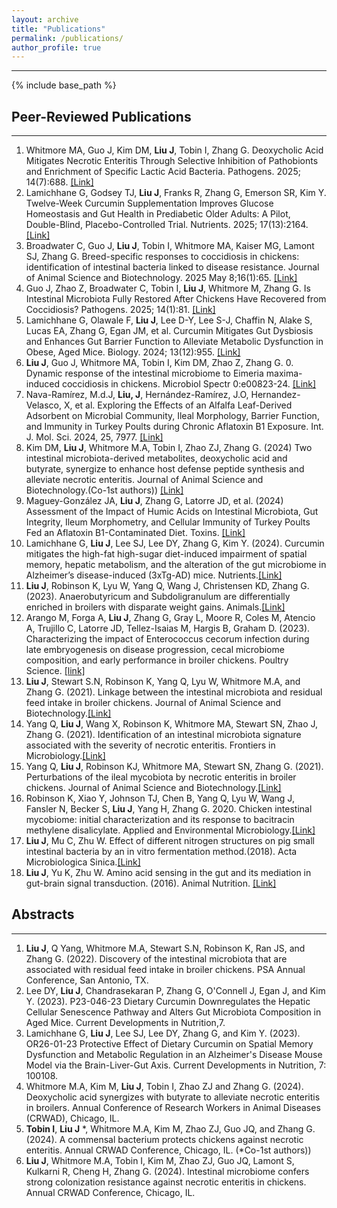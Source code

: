 ```yaml
---
layout: archive
title: "Publications"
permalink: /publications/
author_profile: true
---
```

***
{% include base_path %}

## Peer-Reviewed Publications
***
1. Whitmore MA, Guo J, Kim DM, **Liu J**, Tobin I, Zhang G. Deoxycholic Acid Mitigates Necrotic Enteritis Through Selective Inhibition of Pathobionts and Enrichment of Specific Lactic Acid Bacteria. Pathogens. 2025; 14(7):688. [[Link]](https://doi.org/10.3390/pathogens14070688)
2. Lamichhane G, Godsey TJ, **Liu J**, Franks R, Zhang G, Emerson SR, Kim Y. Twelve-Week Curcumin Supplementation Improves Glucose Homeostasis and Gut Health in Prediabetic Older Adults: A Pilot, Double-Blind, Placebo-Controlled Trial. Nutrients. 2025; 17(13):2164. [[Link]](https://doi.org/10.3390/nu17132164)
3. Broadwater C, Guo J, **Liu J**, Tobin I, Whitmore MA, Kaiser MG, Lamont SJ, Zhang G. Breed-specific responses to coccidiosis in chickens: identification of intestinal bacteria linked to disease resistance. Journal of Animal Science and Biotechnology. 2025 May 8;16(1):65. [[Link]](https://doi.org/10.1186/s40104-025-01202-z)
4. Guo J, Zhao Z, Broadwater C, Tobin I, **Liu J**, Whitmore M, Zhang G. Is Intestinal Microbiota Fully Restored After Chickens Have Recovered from Coccidiosis? Pathogens. 2025; 14(1):81. [[Link]](https://doi.org/10.3390/pathogens14010081)
5. Lamichhane G, Olawale F, **Liu J**, Lee D-Y, Lee S-J, Chaffin N, Alake S, Lucas EA, Zhang G, Egan JM, et al. Curcumin Mitigates Gut Dysbiosis and Enhances Gut Barrier Function to Alleviate Metabolic Dysfunction in Obese, Aged Mice. Biology. 2024; 13(12):955. [[Link]](https://doi.org/10.3390/biology13120955)
6.  **Liu J**, Guo J, Whitmore MA, Tobin I, Kim DM, Zhao Z, Zhang G. 0. Dynamic response of the intestinal microbiome to Eimeria maxima-induced coccidiosis in chickens. Microbiol Spectr 0:e00823-24. [[Link]](https://doi.org/10.1128/spectrum.00823-24)
7. Nava-Ramírez, M.d.J, **Liu, J**, Hernández-Ramírez, J.O, Hernandez-Velasco, X, et al. Exploring the Effects of an Alfalfa Leaf-Derived Adsorbent on Microbial Community, Ileal Morphology, Barrier Function, and Immunity in Turkey Poults during Chronic Aflatoxin B1 Exposure. Int. J. Mol. Sci. 2024, 25, 7977. [[Link]](https://doi.org/10.3390/ijms25147977)
8. Kim DM, **Liu J**, Whitmore M.A, Tobin I, Zhao ZJ, Zhang G. (2024) Two intestinal microbiota-derived metabolites, deoxycholic acid and butyrate, synergize to enhance host defense peptide synthesis and alleviate necrotic enteritis. Journal of Animal Science and Biotechnology.(Co-1st authors)) [[Link]](https://link.springer.com/article/10.1186/s40104-024-00995-9)
9. Maguey-González JA, **Liu J**, Zhang G, Latorre JD, et al. (2024) Assessment of the Impact of Humic Acids on Intestinal Microbiota, Gut Integrity, Ileum Morphometry, and Cellular Immunity of Turkey Poults Fed an Aflatoxin B1-Contaminated Diet. Toxins. [[Link]](https://www.mdpi.com/2072-6651/16/3/122)
10. Lamichhane G, **Liu J**, Lee SJ, Lee DY, Zhang G, Kim Y. (2024). Curcumin mitigates the high-fat high-sugar diet-induced impairment of spatial memory, hepatic metabolism, and the alteration of the gut microbiome in Alzheimer’s disease-induced (3xTg-AD) mice. Nutrients.[[Link]](https://www.mdpi.com/2072-6643/16/2/240)
11. **Liu J**, Robinson K, Lyu W, Yang Q, Wang J, Christensen KD, Zhang G. (2023). Anaerobutyricum and Subdoligranulum are differentially enriched in broilers with disparate weight gains. Animals.[[Link]](https://www.mdpi.com/2076-2615/13/11/1834)
12. Arango M, Forga A, **Liu J**, Zhang G, Gray L, Moore R, Coles M, Atencio A, Trujillo C, Latorre JD, Tellez-Isaias M, Hargis B, Graham D. (2023). Characterizing the impact of Enterococcus cecorum infection during late embryogenesis on disease progression, cecal microbiome composition, and early performance in broiler chickens. Poultry Science. [[link]](https://www.sciencedirect.com/science/article/pii/S0032579123005783)
13. **Liu J**, Stewart S.N, Robinson K, Yang Q, Lyu W, Whitmore M.A, and Zhang G. (2021). Linkage between the intestinal microbiota and residual feed intake in broiler chickens. Journal of Animal Science and Biotechnology.[[Link]](https://jasbsci.biomedcentral.com/articles/10.1186/s40104-020-00542-2)
14. Yang Q, **Liu J**, Wang X, Robinson K, Whitmore MA, Stewart SN, Zhao J, Zhang G. (2021). Identification of an intestinal microbiota signature associated with the severity of necrotic enteritis. Frontiers in Microbiology.[[Link]](https://www.frontiersin.org/journals/microbiology/articles/10.3389/fmicb.2021.703693/full)
15. Yang Q, **Liu J**, Robinson KJ, Whitmore MA, Stewart SN, Zhang G. (2021). Perturbations of the ileal mycobiota by necrotic enteritis in broiler chickens. Journal of Animal Science and Biotechnology.[[Link]](https://jasbsci.biomedcentral.com/articles/10.1186/s40104-021-00628-5)
16. Robinson K, Xiao Y, Johnson TJ, Chen B, Yang Q, Lyu W, Wang J, Fansler N, Becker S, **Liu J**, Yang H, Zhang G. 2020. Chicken intestinal mycobiome: initial characterization and its response to bacitracin methylene disalicylate. Applied and Environmental Microbiology.[[Link]](https://journals.asm.org/doi/full/10.1128/aem.00304-20)
17.	**Liu J**, Mu C, Zhu W. Effect of different nitrogen structures on pig small intestinal bacteria by an in vitro fermentation method.(2018). Acta Microbiologica Sinica.[[Link]](https://actamicro.ijournals.cn/actamicrocn/article/abstract/20180107?st=alljournals)
18.	**Liu J**, Yu K, Zhu W. Amino acid sensing in the gut and its mediation in gut-brain signal transduction. (2016). Animal Nutrition. [[Link]](https://www.sciencedirect.com/science/article/pii/S2405654516300257)

## Abstracts
***
1.	**Liu J**, Q Yang, Whitmore M.A, Stewart S.N, Robinson K, Ran JS, and Zhang G. (2022). Discovery of the intestinal microbiota that are associated with residual feed intake in broiler chickens. PSA Annual Conference, San Antonio, TX. 
2.	Lee DY, **Liu J**, Chandrasekaran P, Zhang G, O'Connell J, Egan J, and Kim Y. (2023). P23-046-23 Dietary Curcumin Downregulates the Hepatic Cellular Senescence Pathway and Alters Gut Microbiota Composition in Aged Mice. Current Developments in Nutrition,7.
3.	Lamichhane G, **Liu J**, Lee SJ, Lee DY, Zhang G, and Kim Y. (2023). OR26-01-23 Protective Effect of Dietary Curcumin on Spatial Memory Dysfunction and Metabolic Regulation in an Alzheimer's Disease Mouse Model via the Brain-Liver-Gut Axis. Current Developments in Nutrition, 7: 100108.
4.	Whitmore M.A, Kim M, **Liu J**, Tobin I, Zhao ZJ and Zhang G. (2024). Deoxycholic acid synergizes with butyrate to alleviate necrotic enteritis in broilers. Annual Conference of Research Workers in Animal Diseases (CRWAD), Chicago, IL.
5.	**Tobin I**, **Liu J** *, Whitmore M.A, Kim M, Zhao ZJ, Guo JQ, and Zhang G. (2024). A commensal bacterium protects chickens against necrotic enteritis. Annual CRWAD Conference, Chicago, IL. (*Co-1st authors))
6.	**Liu J**, Whitmore M.A, Tobin I, Kim M, Zhao ZJ, Guo JQ, Lamont S, Kulkarni R, Cheng H, Zhang G. (2024). Intestinal microbiome confers strong colonization resistance against necrotic enteritis in chickens. Annual CRWAD Conference, Chicago, IL.



